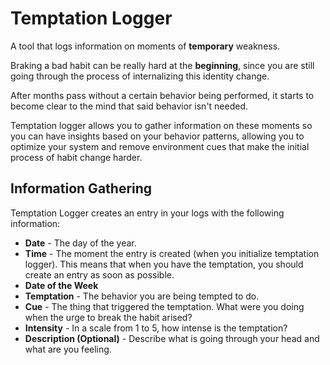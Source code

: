 # Temptation Logger

A tool that logs information on moments of **temporary** weakness.

Braking a bad habit can be really hard at the **beginning**, since you are still going through the process of internalizing this identity change.

After months pass without a certain behavior being performed, it starts to become clear to the mind that said behavior isn't needed.

Temptation logger allows you to gather information on these moments so you can have insights based on your behavior patterns, allowing you to optimize your system and remove environment cues that make the initial process of habit change harder.

## Information Gathering

Temptation Logger creates an entry in your logs with the following information:

- **Date** - The day of the year.
- **Time** - The moment the entry is created (when you initialize temptation logger). This means that when you have the temptation, you should create an entry as soon as possible.
- **Date of the Week**
- **Temptation** - The behavior you are being tempted to do. 
- **Cue** - The thing that triggered the temptation. What were you doing when the urge to break the habit arised?
- **Intensity** - In a scale from 1 to 5, how intense is the temptation?
- **Description (Optional)** - Describe what is going through your head and what are you feeling.